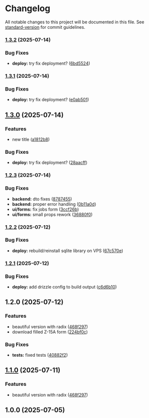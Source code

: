 # Changelog

All notable changes to this project will be documented in this file. See [standard-version](https://github.com/conventional-changelog/standard-version) for commit guidelines.

### [1.3.2](https://github.com/burtek/dtrw-app-z15a/compare/v1.3.1...v1.3.2) (2025-07-14)


### Bug Fixes

* **deploy:** try fix deployment? ([6bd5524](https://github.com/burtek/dtrw-app-z15a/commit/6bd5524728da7926d2e29ea002fd1ee4ae1fa863))

### [1.3.1](https://github.com/burtek/dtrw-app-z15a/compare/v1.3.0...v1.3.1) (2025-07-14)


### Bug Fixes

* **deploy:** try fix deployment? ([e0ab501](https://github.com/burtek/dtrw-app-z15a/commit/e0ab501f1c8026abd4fd96ac177ef6eae57c211b))

## [1.3.0](https://github.com/burtek/dtrw-app-z15a/compare/v1.2.3...v1.3.0) (2025-07-14)


### Features

* new title ([a1812b8](https://github.com/burtek/dtrw-app-z15a/commit/a1812b8d11ba557560ff65a47e3db35051a22d0e))


### Bug Fixes

* **deploy:** try fix deployment? ([28aacff](https://github.com/burtek/dtrw-app-z15a/commit/28aacff552798771e3f32594b3e429123509b67d))

### [1.2.3](https://github.com/burtek/dtrw-app-z15a/compare/v1.2.2...v1.2.3) (2025-07-14)


### Bug Fixes

* **backend:** dto fixes ([8787455](https://github.com/burtek/dtrw-app-z15a/commit/87874553b8f2264201385b1b8996b417d73016af))
* **backend:** proper error handling ([0b11a0d](https://github.com/burtek/dtrw-app-z15a/commit/0b11a0df5f77c53c9bba1f73e76275863a80d0a4))
* **ui/forms:** fix jobs form ([3ccf26b](https://github.com/burtek/dtrw-app-z15a/commit/3ccf26bd88165494fe049f443dee107a01bd9d03))
* **ui/forms:** small props rework ([36880f0](https://github.com/burtek/dtrw-app-z15a/commit/36880f0f073d3e5b87c9a401fcc3053d3c552449))

### [1.2.2](https://github.com/burtek/dtrw-app-z15a/compare/v1.2.1...v1.2.2) (2025-07-12)


### Bug Fixes

* **deploy:** rebuild/reinstall sqlite library on VPS ([67c570e](https://github.com/burtek/dtrw-app-z15a/commit/67c570e1cbe8155c8934ccddaf54f6abb678dbd1))

### [1.2.1](https://github.com/burtek/dtrw-app-z15a/compare/v1.2.0...v1.2.1) (2025-07-12)


### Bug Fixes

* **deploy:** add drizzle config to build output ([c6d6b10](https://github.com/burtek/dtrw-app-z15a/commit/c6d6b10973de9dfe732f5cd402fff067bc11ebc7))

## 1.2.0 (2025-07-12)


### Features

* beautiful version with radix ([468f297](https://github.com/burtek/dtrw-app-z15a/commit/468f2977b27631c55b737caafdd25371c8b4994e))
* download filled Z-15A form ([224bf0c](https://github.com/burtek/dtrw-app-z15a/commit/224bf0c529704774aab0a11f0c1598a8da62c028))


### Bug Fixes

* **tests:** fixed tests ([40882f2](https://github.com/burtek/dtrw-app-z15a/commit/40882f28bb2b33ba829f8c453a3b7dba99793092))

## [1.1.0](https://github.com/burtek/dtrw-app-z15a/compare/v1.0.0...v1.1.0) (2025-07-11)


### Features

* beautiful version with radix ([468f297](https://github.com/burtek/dtrw-app-z15a/commit/468f2977b27631c55b737caafdd25371c8b4994e))

## 1.0.0 (2025-07-05)
